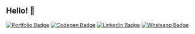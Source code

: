 ## Hello! 🤙

[![Portfolio Badge](https://img.shields.io/badge/portfolio-a?color=green&logo=circleci)](https://kaiky.vercel.app)
[![Codepen Badge](https://img.shields.io/badge/codepen-a?logo=codepen&color=black)](https://codepen.io/kaikysantos)
[![Linkedin Badge](https://img.shields.io/badge/linkedin-a?color=green&logo=linkedin)](https://www.linkedin.com/in/kaiky-santos-b8a5781a0/)
[![Whatsapp Badge](https://img.shields.io/badge/whatsapp-a?color=white&logo=whatsapp)](https://wa.me/+5585991229607)
